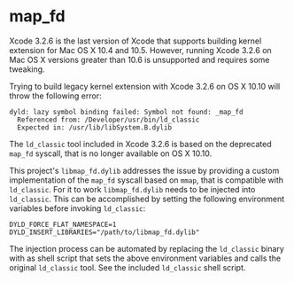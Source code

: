 map_fd
======

Xcode 3.2.6 is the last version of Xcode that supports building kernel extension for Mac OS X 10.4 and 10.5. However, running Xcode 3.2.6 on Mac OS X versions greater than 10.6 is unsupported and requires some tweaking.

Trying to build legacy kernel extension with Xcode 3.2.6 on OS X 10.10 will throw the following error:

    dyld: lazy symbol binding failed: Symbol not found: _map_fd
      Referenced from: /Developer/usr/bin/ld_classic
      Expected in: /usr/lib/libSystem.B.dylib

The `ld_classic` tool included in Xcode 3.2.6 is based on the deprecated `map_fd` syscall, that is no longer available on OS X 10.10.

This project's `libmap_fd.dylib` addresses the issue by providing a custom implementation of the `map_fd` syscall based on `mmap`, that is compatible with `ld_classic`. For it to work `libmap_fd.dylib` needs to be injected into `ld_classic`. This can be accomplished by setting the following environment variables before invoking `ld_classic`:

    DYLD_FORCE_FLAT_NAMESPACE=1
    DYLD_INSERT_LIBRARIES="/path/to/libmap_fd.dylib"

The injection process can be automated by replacing the `ld_classic` binary with as shell script that sets the above environment variables and calls the original `ld_classic` tool. See the included `ld_classic` shell script.
